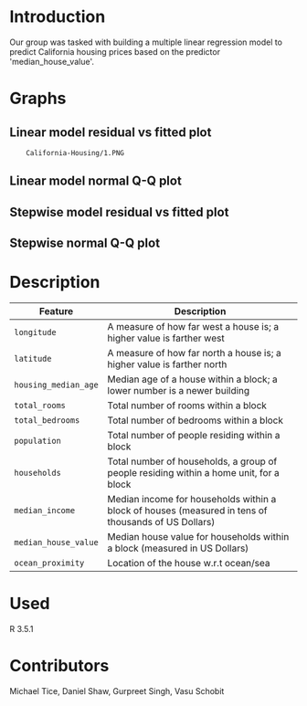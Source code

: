 # Introduction
Our group was tasked with building a multiple linear regression model to predict California housing prices based on the predictor 'median_house_value'.



# Graphs
## Linear model residual vs fitted plot

        California-Housing/1.PNG
      

## Linear model normal Q-Q plot

## Stepwise model residual vs fitted plot

## Stepwise normal Q-Q plot

# Description
| Feature | Description |
| --- | --- |
| `longitude` | A measure of how far west a house is; a higher value is farther west |
| `latitude` | A measure of how far north a house is; a higher value is farther north |
| `housing_median_age` | Median age of a house within a block; a lower number is a newer building |
| `total_rooms` | Total number of rooms within a block |
| `total_bedrooms` | Total number of bedrooms within a block |
| `population` | Total number of people residing within a block |
| `households` | Total number of households, a group of people residing within a home unit, for a block |
| `median_income` | Median income for households within a block of houses (measured in tens of thousands of US Dollars) |
| `median_house_value` | Median house value for households within a block (measured in US Dollars) |
| `ocean_proximity` | Location of the house w.r.t ocean/sea |

# Used
R 3.5.1

# Contributors
Michael Tice, Daniel Shaw, Gurpreet Singh, Vasu Schobit
